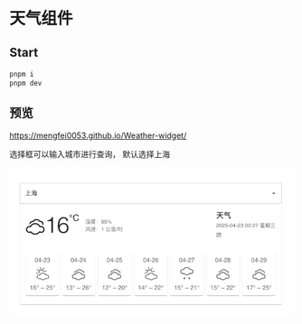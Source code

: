 # 天气组件

## Start

```
pnpm i
pnpm dev
```

## 预览

https://mengfei0053.github.io/Weather-widget/

选择框可以输入城市进行查询， 默认选择上海

![](image.png)
